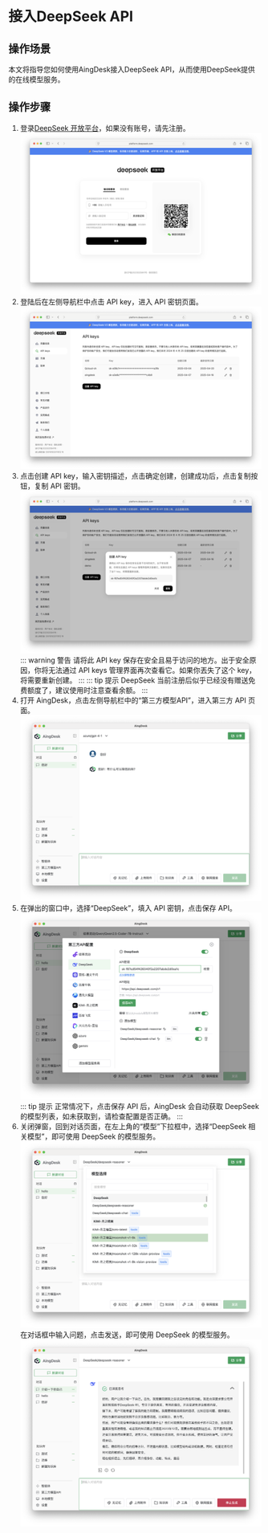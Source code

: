 # 接入DeepSeek API
## 操作场景
本文将指导您如何使用AingDesk接入DeepSeek API，从而使用DeepSeek提供的在线模型服务。
## 操作步骤
1. 登录[DeepSeek 开放平台](https://platform.deepseek.com/sign_in)，如果没有账号，请先注册。
![deepseek_login](img/deepseek_login.png)
2. 登陆后在左侧导航栏中点击 API key，进入 API 密钥页面。
![deepseek_api_key](img/deepseek_api_key.png)
3. 点击创建 API key，输入密钥描述，点击确定创建，创建成功后，点击复制按钮，复制 API 密钥。
![deepseek_create_api_key](img/deepseek_create_api_key.png)
::: warning 警告
请将此 API key 保存在安全且易于访问的地方。出于安全原因，你将无法通过 API keys 管理界面再次查看它。如果你丟失了这个 key，将需要重新创建。
:::
::: tip 提示
DeepSeek 当前注册后似乎已经没有赠送免费额度了，建议使用时注意查看余额。
:::
4. 打开 AingDesk，点击左侧导航栏中的“第三方模型API”，进入第三方 API 页面。
![third_api](img/third_api.png)
5. 在弹出的窗口中，选择“DeepSeek”，填入 API 密钥，点击保存 API。
![deepseek_save_api](img/deepseek_save_api.png)
::: tip 提示
正常情况下，点击保存 API 后，AingDesk 会自动获取 DeepSeek 的模型列表，如未获取到，请检查配置是否正确。
:::
6. 关闭弹窗，回到对话页面，在左上角的“模型”下拉框中，选择“DeepSeek 相关模型”，即可使用 DeepSeek 的模型服务。
![deepseek_model](img/deepseek_model.png)
在对话框中输入问题，点击发送，即可使用 DeepSeek 的模型服务。
![deepseek_chat](img/deepseek_chat.png)